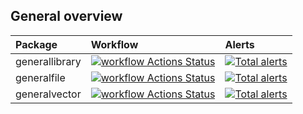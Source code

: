 ## General overview

| Package | Workflow | Alerts |
|:-|:-|:-|
| generallibrary | [![workflow Actions Status](https://github.com/ManderaGeneral/generallibrary/workflows/workflow/badge.svg)](https://github.com/ManderaGeneral/generallibrary/actions) | [![Total alerts](https://img.shields.io/lgtm/alerts/g/ManderaGeneral/generallibrary.svg?logo=lgtm&logoWidth=18)](https://lgtm.com/projects/g/ManderaGeneral/generallibrary/alerts/) |
| generalfile | [![workflow Actions Status](https://github.com/ManderaGeneral/generalfile/workflows/workflow/badge.svg)](https://github.com/ManderaGeneral/generallibrary/actions) | [![Total alerts](https://img.shields.io/lgtm/alerts/g/ManderaGeneral/generalfile.svg?logo=lgtm&logoWidth=18)](https://lgtm.com/projects/g/ManderaGeneral/generalfile/alerts/) |
| generalvector | [![workflow Actions Status](https://github.com/ManderaGeneral/generalvector/workflows/workflow/badge.svg)](https://github.com/ManderaGeneral/generalvector/actions) | [![Total alerts](https://img.shields.io/lgtm/alerts/g/ManderaGeneral/generalvector.svg?logo=lgtm&logoWidth=18)](https://lgtm.com/projects/g/ManderaGeneral/generalvector/alerts/) |
